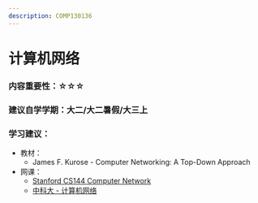 ```yaml
---
description: COMP130136
---
```


# 计算机网络

### 内容重要性：☆☆☆

### 建议自学学期：大二/大二暑假/大三上

### 学习建议：

* 教材：
  * James F. Kurose - Computer Networking: A Top-Down Approach
* 网课：
  * [Stanford CS144 Computer Network](https://csdiy.wiki/%E8%AE%A1%E7%AE%97%E6%9C%BA%E7%BD%91%E7%BB%9C/CS144/)
  * [中科大 - 计算机网络](https://csdiy.wiki/%E8%AE%A1%E7%AE%97%E6%9C%BA%E7%BD%91%E7%BB%9C/topdown\_ustc/)


